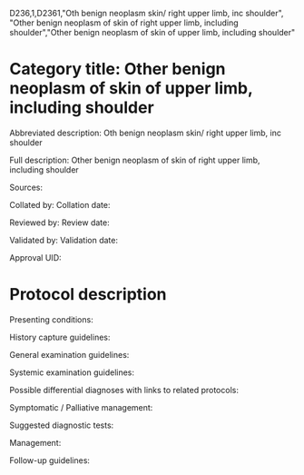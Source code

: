 D236,1,D2361,"Oth benign neoplasm skin/ right upper limb, inc shoulder", "Other benign neoplasm of skin of right upper limb, including shoulder","Other benign neoplasm of skin of upper limb, including shoulder"
# Category title: Other benign neoplasm of skin of upper limb, including shoulder

Abbreviated description: Oth benign neoplasm skin/ right upper limb, inc shoulder

Full description: Other benign neoplasm of skin of right upper limb, including shoulder

Sources:

Collated by:
Collation date:

Reviewed by:
Review date:

Validated by:
Validation date:

Approval UID:

# Protocol description

Presenting conditions:

History capture guidelines:

General examination guidelines:

Systemic examination guidelines:

Possible differential diagnoses with links to related protocols:

Symptomatic / Palliative management:

Suggested diagnostic tests:

Management:

Follow-up guidelines:
